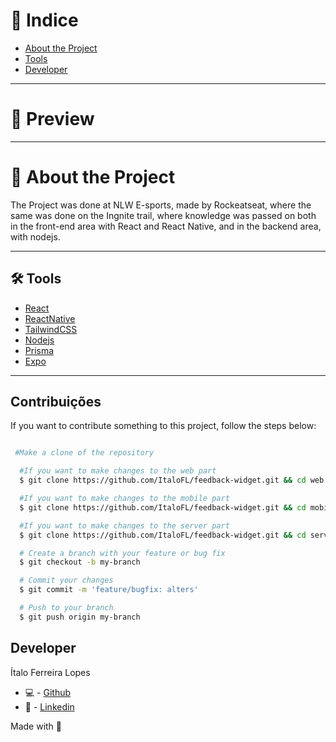 # 🔎 Indice

- [About the Project](#-about-the-project)
- [Tools](#-tools)
- [Developer](#-developer)

---

# 🎉 Preview

---

# 📜 About the Project

The Project was done at NLW E-sports, made by Rockeatseat, where the same was done on the Ingnite trail, where knowledge was passed on both in the front-end area with React and React Native, and in the backend area, with nodejs.

---

## 🛠 Tools

- [React]()
- [ReactNative]()
- [TailwindCSS]()
- [Nodejs]()
- [Prisma]()
- [Expo]()

---

## Contribuições

If you want to contribute something to this project, follow the steps below:

```bash

 #Make a clone of the repository

  #If you want to make changes to the web part
  $ git clone https://github.com/ItaloFL/feedback-widget.git && cd web

  #If you want to make changes to the mobile part
  $ git clone https://github.com/ItaloFL/feedback-widget.git && cd mobile

  #If you want to make changes to the server part
  $ git clone https://github.com/ItaloFL/feedback-widget.git && cd server

  # Create a branch with your feature or bug fix
  $ git checkout -b my-branch

  # Commit your changes
  $ git commit -m 'feature/bugfix: alters'

  # Push to your branch
  $ git push origin my-branch

```

## Developer

Ítalo Ferreira Lopes

- 💻 - [Github](https://github.com/ItaloFL)
- 📒 - [Linkedin](https://www.linkedin.com/in/italo-ferreira-dev/)

Made with 💜
